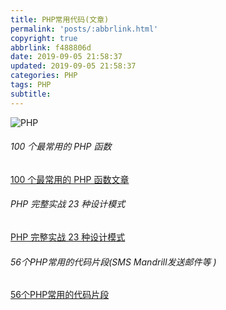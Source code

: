 ```yaml
---
title: PHP常用代码(文章)
permalink: 'posts/:abbrlink.html'
copyright: true
abbrlink: f488806d
date: 2019-09-05 21:58:37
updated: 2019-09-05 21:58:37
categories: PHP
tags: PHP
subtitle:
---
```

<meta name="referrer" content="never">

![PHP](https://upload-images.jianshu.io/upload_images/3098875-0b923b9b7e9b2f30.png?imageMogr2/auto-orient/strip%7CimageView2/2/w/1240)

###### 100 个最常用的 PHP 函数
[100 个最常用的 PHP 函数文章](https://juejin.im/post/5c9b2e395188252d876e5b58)

###### PHP 完整实战 23 种设计模式

[PHP 完整实战 23 种设计模式](https://juejin.im/entry/5857b81b1b69e60056ec2f55)

###### 56个PHP常用的代码片段(SMS Mandrill发送邮件等 )

[56个PHP常用的代码片段](https://juejin.im/entry/56c0192032132c0052b4b29e)

